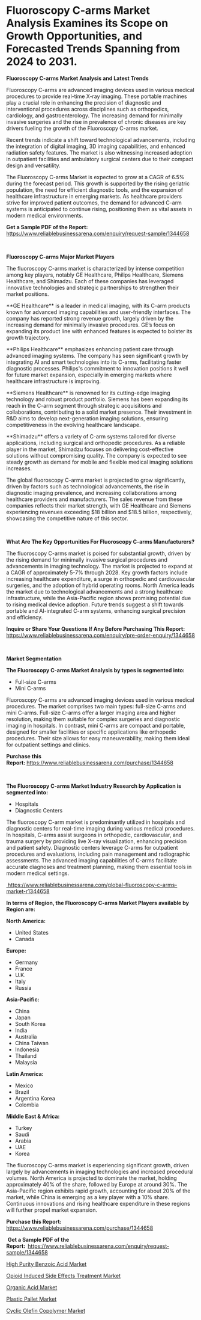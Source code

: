 <p><h1>Fluoroscopy C-arms Market Analysis Examines its Scope on Growth Opportunities, and Forecasted Trends Spanning from 2024 to 2031.</h1></p><p><strong>Fluoroscopy C-arms Market Analysis and Latest Trends</strong></p>
<p><p>Fluoroscopy C-arms are advanced imaging devices used in various medical procedures to provide real-time X-ray imaging. These portable machines play a crucial role in enhancing the precision of diagnostic and interventional procedures across disciplines such as orthopedics, cardiology, and gastroenterology. The increasing demand for minimally invasive surgeries and the rise in prevalence of chronic diseases are key drivers fueling the growth of the Fluoroscopy C-arms market. </p><p>Recent trends indicate a shift toward technological advancements, including the integration of digital imaging, 3D imaging capabilities, and enhanced radiation safety features. The market is also witnessing increased adoption in outpatient facilities and ambulatory surgical centers due to their compact design and versatility. </p><p>The Fluoroscopy C-arms Market is expected to grow at a CAGR of 6.5% during the forecast period. This growth is supported by the rising geriatric population, the need for efficient diagnostic tools, and the expansion of healthcare infrastructure in emerging markets. As healthcare providers strive for improved patient outcomes, the demand for advanced C-arm systems is anticipated to continue rising, positioning them as vital assets in modern medical environments.</p></p>
<p><strong>Get a Sample PDF of the Report:&nbsp;</strong> <a href="https://www.reliablebusinessarena.com/enquiry/request-sample/1344658?utm_campaign=1871&utm_medium=2&utm_source=Github&utm_content=ia&utm_term=11122024&utm_id=fluoroscopy-c-arms">https://www.reliablebusinessarena.com/enquiry/request-sample/1344658</a></p>
<p>&nbsp;</p>
<p><strong>Fluoroscopy C-arms Major Market Players</strong></p>
<p><p>The fluoroscopy C-arms market is characterized by intense competition among key players, notably GE Healthcare, Philips Healthcare, Siemens Healthcare, and Shimadzu. Each of these companies has leveraged innovative technologies and strategic partnerships to strengthen their market positions.</p><p>**GE Healthcare** is a leader in medical imaging, with its C-arm products known for advanced imaging capabilities and user-friendly interfaces. The company has reported strong revenue growth, largely driven by the increasing demand for minimally invasive procedures. GE’s focus on expanding its product line with enhanced features is expected to bolster its growth trajectory.</p><p>**Philips Healthcare** emphasizes enhancing patient care through advanced imaging systems. The company has seen significant growth by integrating AI and smart technologies into its C-arms, facilitating faster diagnostic processes. Philips's commitment to innovation positions it well for future market expansion, especially in emerging markets where healthcare infrastructure is improving.</p><p>**Siemens Healthcare** is renowned for its cutting-edge imaging technology and robust product portfolio. Siemens has been expanding its reach in the C-arm segment through strategic acquisitions and collaborations, contributing to a solid market presence. Their investment in R&D aims to develop next-generation imaging solutions, ensuring competitiveness in the evolving healthcare landscape.</p><p>**Shimadzu** offers a variety of C-arm systems tailored for diverse applications, including surgical and orthopedic procedures. As a reliable player in the market, Shimadzu focuses on delivering cost-effective solutions without compromising quality. The company is expected to see steady growth as demand for mobile and flexible medical imaging solutions increases.</p><p>The global fluoroscopy C-arms market is projected to grow significantly, driven by factors such as technological advancements, the rise in diagnostic imaging prevalence, and increasing collaborations among healthcare providers and manufacturers. The sales revenue from these companies reflects their market strength, with GE Healthcare and Siemens experiencing revenues exceeding $18 billion and $18.5 billion, respectively, showcasing the competitive nature of this sector.</p></p>
<p>&nbsp;</p>
<p><strong>What Are The Key Opportunities For Fluoroscopy C-arms Manufacturers?</strong></p>
<p><p>The fluoroscopy C-arms market is poised for substantial growth, driven by the rising demand for minimally invasive surgical procedures and advancements in imaging technology. The market is projected to expand at a CAGR of approximately 5-7% through 2028. Key growth factors include increasing healthcare expenditure, a surge in orthopedic and cardiovascular surgeries, and the adoption of hybrid operating rooms. North America leads the market due to technological advancements and a strong healthcare infrastructure, while the Asia-Pacific region shows promising potential due to rising medical device adoption. Future trends suggest a shift towards portable and AI-integrated C-arm systems, enhancing surgical precision and efficiency.</p></p>
<p><strong>Inquire or Share Your Questions If Any Before Purchasing This Report:</strong> <a href="https://www.reliablebusinessarena.com/enquiry/pre-order-enquiry/1344658?utm_campaign=1871&utm_medium=2&utm_source=Github&utm_content=ia&utm_term=11122024&utm_id=fluoroscopy-c-arms">https://www.reliablebusinessarena.com/enquiry/pre-order-enquiry/1344658</a></p>
<p>&nbsp;</p>
<p><strong>Market Segmentation</strong></p>
<p><strong>The Fluoroscopy C-arms Market Analysis by types is segmented into:</strong></p>
<p><ul><li>Full-size C-arms</li><li>Mini C-arms</li></ul></p>
<p><p>Fluoroscopy C-arms are advanced imaging devices used in various medical procedures. The market comprises two main types: full-size C-arms and mini C-arms. Full-size C-arms offer a larger imaging area and higher resolution, making them suitable for complex surgeries and diagnostic imaging in hospitals. In contrast, mini C-arms are compact and portable, designed for smaller facilities or specific applications like orthopedic procedures. Their size allows for easy maneuverability, making them ideal for outpatient settings and clinics.</p></p>
<p><strong>Purchase this Report:&nbsp;</strong><a href="https://www.reliablebusinessarena.com/purchase/1344658?utm_campaign=1871&utm_medium=2&utm_source=Github&utm_content=ia&utm_term=11122024&utm_id=fluoroscopy-c-arms">https://www.reliablebusinessarena.com/purchase/1344658</a></p>
<p>&nbsp;</p>
<p><strong>The Fluoroscopy C-arms Market Industry Research by Application is segmented into:</strong></p>
<p><ul><li>Hospitals</li><li>Diagnostic Centers</li></ul></p>
<p><p>The fluoroscopy C-arm market is predominantly utilized in hospitals and diagnostic centers for real-time imaging during various medical procedures. In hospitals, C-arms assist surgeons in orthopedic, cardiovascular, and trauma surgery by providing live X-ray visualization, enhancing precision and patient safety. Diagnostic centers leverage C-arms for outpatient procedures and evaluations, including pain management and radiographic assessments. The advanced imaging capabilities of C-arms facilitate accurate diagnoses and treatment planning, making them essential tools in modern medical settings.</p></p>
<p><a href="https://www.reliablebusinessarena.com/global-fluoroscopy-c-arms-market-r1344658?utm_campaign=1871&utm_medium=2&utm_source=Github&utm_content=ia&utm_term=11122024&utm_id=fluoroscopy-c-arms">&nbsp;https://www.reliablebusinessarena.com/global-fluoroscopy-c-arms-market-r1344658</a></p>
<p><strong>In terms of Region, the Fluoroscopy C-arms Market Players available by Region are:</strong></p>
<p>
    <p> <strong> North America: </strong>
        <ul>
            <li>United States</li>
            <li>Canada</li>
        </ul>
        </p> 
    <p> <strong> Europe: </strong>
        <ul>
            <li>Germany</li>
            <li>France</li>
            <li>U.K.</li>
            <li>Italy</li>
            <li>Russia</li>
        </ul>
        </p> 
    <p> <strong> Asia-Pacific: </strong>
        <ul>
            <li>China</li>
            <li>Japan</li>
            <li>South Korea</li>
            <li>India</li>
            <li>Australia</li>
            <li>China Taiwan</li>
            <li>Indonesia</li>
            <li>Thailand</li>
            <li>Malaysia</li>
        </ul>
        </p> 
    <p> <strong> Latin America: </strong>
        <ul>
            <li>Mexico</li>
            <li>Brazil</li>
            <li>Argentina Korea</li>
            <li>Colombia</li>
        </ul>
        </p> 
    <p> <strong> Middle East & Africa: </strong>
        <ul>
            <li>Turkey</li>
            <li>Saudi</li>
            <li>Arabia</li>
            <li>UAE</li>
            <li>Korea</li>
        </ul>
    </p>
    </p>
<p><p>The fluoroscopy C-arms market is experiencing significant growth, driven largely by advancements in imaging technologies and increased procedural volumes. North America is projected to dominate the market, holding approximately 40% of the share, followed by Europe at around 30%. The Asia-Pacific region exhibits rapid growth, accounting for about 20% of the market, while China is emerging as a key player with a 10% share. Continuous innovations and rising healthcare expenditure in these regions will further propel market expansion.</p></p>
<p><strong>Purchase this Report: </strong><a href="https://www.reliablebusinessarena.com/purchase/1344658?utm_campaign=1871&utm_medium=2&utm_source=Github&utm_content=ia&utm_term=11122024&utm_id=fluoroscopy-c-arms">https://www.reliablebusinessarena.com/purchase/1344658</a></p>
<p>&nbsp;<strong>Get a Sample PDF of the Report:&nbsp;&nbsp;</strong><a href="https://www.reliablebusinessarena.com/enquiry/request-sample/1344658?utm_campaign=1871&utm_medium=2&utm_source=Github&utm_content=ia&utm_term=11122024&utm_id=fluoroscopy-c-arms">https://www.reliablebusinessarena.com/enquiry/request-sample/1344658</a></p>
<p><strong></strong></p>
<p><p><a href="https://www.linkedin.com/pulse/high-purity-benzoic-acid-market-size-segmentation-trends-dkjwe?utm_campaign=1871&utm_medium=2&utm_source=Github&utm_content=ia&utm_term=11122024&utm_id=fluoroscopy-c-arms">High Purity Benzoic Acid Market</a></p><p><a href="https://github.com/marloy8/Market-Research-Report-List-6/blob/main/opioid-induced-side-effects-treatment-market.md?utm_campaign=1871&utm_medium=2&utm_source=Github&utm_content=ia&utm_term=11122024&utm_id=fluoroscopy-c-arms">Opioid Induced Side Effects Treatment Market</a></p><p><a href="https://www.linkedin.com/pulse/in-depth-analysis-organic-acid-market-projected-growth-cagr-h2ije?utm_campaign=1871&utm_medium=2&utm_source=Github&utm_content=ia&utm_term=11122024&utm_id=fluoroscopy-c-arms">Organic Acid Market</a></p><p><a href="https://www.linkedin.com/pulse/regional-development-deployment-production-cost-plastic-pallet-wkave?utm_campaign=1871&utm_medium=2&utm_source=Github&utm_content=ia&utm_term=11122024&utm_id=fluoroscopy-c-arms">Plastic Pallet Market</a></p><p><a href="https://www.linkedin.com/pulse/projected-growth-cyclic-olefin-copolymer-market-2024-2031-76-q2xze?utm_campaign=1871&utm_medium=2&utm_source=Github&utm_content=ia&utm_term=11122024&utm_id=fluoroscopy-c-arms">Cyclic Olefin Copolymer Market</a></p></p>